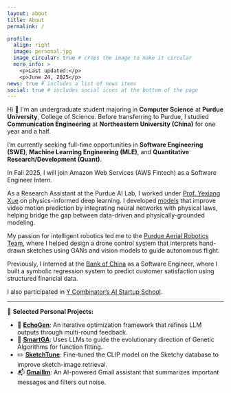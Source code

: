 ```yaml
---
layout: about
title: About
permalink: /

profile:
  align: right
  image: personal.jpg
  image_circular: true # crops the image to make it circular
  more_info: >
    <p>Last updated:</p>
    <p>June 24, 2025</p>
news: true # includes a list of news items
social: true # includes social icons at the bottom of the page
---
```

Hi 👋 I'm an undergraduate student majoring in **Computer Science** at **Purdue University**, College of Science. Before transferring to Purdue, I studied **Communication Engineering** at **Northeastern University (China)** for one year and a half.


I’m currently seeking full-time opportunities in **Software Engineering (SWE)**, **Machine Learning Engineering (MLE)**, and **Quantitative Research/Development (Quant)**.

In Fall 2025, I will join Amazon Web Services (AWS Fintech) as a Software Engineer Intern.

As a Research Assistant at the Purdue AI Lab, I worked under [Prof. Yexiang Xue](https://www.cs.purdue.edu/homes/yexiang/) on physics-informed deep learning. I developed [models](https://royal-celestite-49a.notion.site/Motion-Prediction-through-Physical-Laws-b75fba68cf2f414e9ebd9f84c0db00d7) that improve video motion prediction by integrating neural networks with physical laws, helping bridge the gap between data-driven and physically-grounded modeling.

My passion for intelligent robotics led me to the [Purdue Aerial Robotics Team](https://www.purdueaerial.com/), where I helped design a drone control system that interprets hand-drawn sketches using GANs and vision models to guide autonomous flight.

Previously, I interned at the [Bank of China](https://www.boc.cn/en/) as a Software Engineer, where I built a symbolic regression system to predict customer satisfaction using structured financial data.

I also participated in [Y Combinator’s AI Startup School](https://events.ycombinator.com/ai-sus).

---

🌱 **Selected Personal Projects:**

- 🔁 [**EchoGen**](https://github.com/AABBCCDKG/EchoGen): An iterative optimization framework that refines LLM outputs through multi-round feedback.
- 🧬 [**SmartGA**](https://github.com/AABBCCDKG/LLM-guided_GA_for_function_fitting): Uses LLMs to guide the evolutionary direction of Genetic Algorithms for function fitting.
- ✏️ [**SketchTune**](https://github.com/AABBCCDKG/clip_on_sketch): Fine-tuned the CLIP model on the Sketchy database to improve sketch-image retrieval.
- 📬 [**Gmaillm**](https://github.com/AABBCCDKG/gmaillm): An AI-powered Gmail assistant that summarizes important messages and filters out noise.

